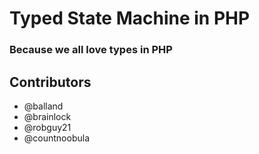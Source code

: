 # Typed State Machine in PHP
### Because we all love types in PHP

## Contributors
- @balland
- @brainlock
- @robguy21
- @countnoobula